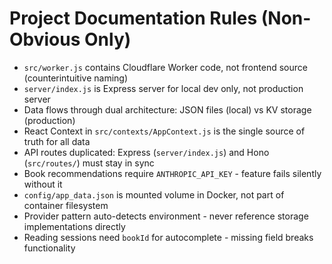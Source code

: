 # Project Documentation Rules (Non-Obvious Only)

- `src/worker.js` contains Cloudflare Worker code, not frontend source (counterintuitive naming)
- `server/index.js` is Express server for local dev only, not production server
- Data flows through dual architecture: JSON files (local) vs KV storage (production)
- React Context in `src/contexts/AppContext.js` is the single source of truth for all data
- API routes duplicated: Express (`server/index.js`) and Hono (`src/routes/`) must stay in sync
- Book recommendations require `ANTHROPIC_API_KEY` - feature fails silently without it
- `config/app_data.json` is mounted volume in Docker, not part of container filesystem
- Provider pattern auto-detects environment - never reference storage implementations directly
- Reading sessions need `bookId` for autocomplete - missing field breaks functionality